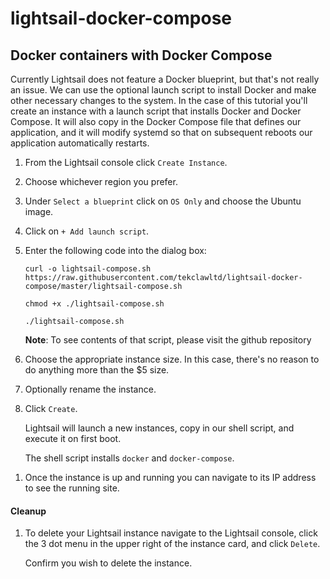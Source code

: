 # lightsail-docker-compose

## Docker containers with Docker Compose
Currently Lightsail does not feature a Docker blueprint, but that's not really an issue. We can use the optional launch script to install Docker and make other necessary changes to the system. In the case of this tutorial you'll create an instance with a launch script that installs Docker and Docker Compose. It will also copy in the Docker Compose file that defines our application, and it will modify systemd so that on subsequent reboots our application automatically restarts.

1. From the Lightsail console click `Create Instance`.

1. Choose whichever region you prefer.

1. Under `Select a blueprint` click on `OS Only` and choose the Ubuntu image.

1. Click on `+ Add launch script`.

1. Enter the following code into the dialog box:

   ```
   curl -o lightsail-compose.sh https://raw.githubusercontent.com/tekclawltd/lightsail-docker-compose/master/lightsail-compose.sh

   chmod +x ./lightsail-compose.sh

   ./lightsail-compose.sh
   ```

   **Note**: To see contents of that script, please visit the github repository

1. Choose the appropriate instance size. In this case, there's no reason to do anything more than the $5 size.

1. Optionally rename the instance.

1. Click `Create`.

   Lightsail will launch a new instances, copy in our shell script, and execute it on first boot.

   The shell script installs `docker` and `docker-compose`.
<!-- It then copies over the Docker compose file. Next it copies in the systemd unit file, and registers it. This is the most reliable way to ensure the application runs automatically after a system restart. Finally, it starts the application via Docker Compose. -->

1. Once the instance is up and running you can navigate to its IP address to see the running site.

<!-- 1. To ensure everything is working as expected click `Add task` in the top menu. Fill in the details and click `Add Task`.

   You should now have that task listed.

1. Docker containers are ephemeral by default (meaning when a container reboots any changes made to the container are removed), but the Docker Compose file specified a persistent volume to use for the database data.

   To make sure this is working, restart your Lightsail instance by navigatimg to the Lightsail console, clicking the 3 dot menu in the upper right of the instance card, and selecting `Restart`.

   **Note**: The instance will say it's running very quickly, however it will takea  minute or two before everything is booted up and running.

1. Reload the application website in your browser and ensure your task is still listed to verify that the Docker volumes are persisting your data. -->

#### Cleanup
1. To delete your Lightsail instance navigate to the Lightsail console, click the 3 dot menu in the upper right of the instance card, and click `Delete`.

   Confirm you wish to delete the instance.

